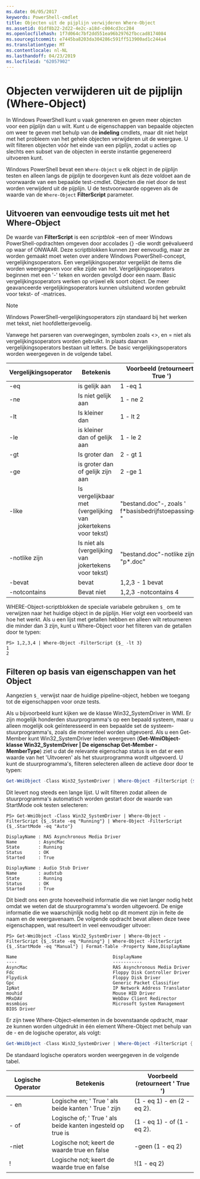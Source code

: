 ```yaml
---
ms.date: 06/05/2017
keywords: PowerShell-cmdlet
title: Objecten uit de pijplijn verwijderen Where-Object
ms.assetid: 01df8b22-2d22-4e2c-a18d-c004cd3cc284
ms.openlocfilehash: 1f7d064c7bf2dd551ea96b29762fbccad8174084
ms.sourcegitcommit: e7445ba8203da304286c591ff513900ad1c244a4
ms.translationtype: MT
ms.contentlocale: nl-NL
ms.lasthandoff: 04/23/2019
ms.locfileid: "62057902"
---
```

# <a name="removing-objects-from-the-pipeline-where-object"></a>Objecten verwijderen uit de pijplijn (Where-Object)

In Windows PowerShell kunt u vaak genereren en geven meer objecten voor een pijplijn dan u wilt. Kunt u de eigenschappen van bepaalde objecten om weer te geven met behulp van de **indeling** cmdlets, maar dit niet helpt met het probleem van het gehele objecten verwijderen uit de weergave. U wilt filteren objecten vóór het einde van een pijplijn, zodat u acties op slechts een subset van de objecten in eerste instantie gegenereerd uitvoeren kunt.

Windows PowerShell bevat een `Where-Object` u elk object in de pijplijn testen en alleen langs de pijplijn te doorgeven kunt als deze voldoet aan de voorwaarde van een bepaalde test-cmdlet. Objecten die niet door de test worden verwijderd uit de pijplijn. U de testvoorwaarde opgeven als de waarde van de `Where-Object` **FilterScript** parameter.

## <a name="performing-simple-tests-with-where-object"></a>Uitvoeren van eenvoudige tests uit met het Where-Object

De waarde van **FilterScript** is een *scriptblok* -een of meer Windows PowerShell-opdrachten omgeven door accolades {} -die wordt geëvalueerd op waar of ONWAAR. Deze scriptblokken kunnen zeer eenvoudig, maar ze worden gemaakt moet weten over andere Windows PowerShell-concept, vergelijkingsoperators. Een vergelijkingsoperator vergelijkt de items die worden weergegeven voor elke zijde van het. Vergelijkingsoperators beginnen met een '-' teken en worden gevolgd door een naam. Basic vergelijkingsoperators werken op vrijwel elk soort object. De meer geavanceerde vergelijkingsoperators kunnen uitsluitend worden gebruikt voor tekst- of -matrices.

> [!NOTE]
> Windows PowerShell-vergelijkingsoperators zijn standaard bij het werken met tekst, niet hoofdlettergevoelig.

Vanwege het parseren van overwegingen, symbolen zoals <>, en = niet als vergelijkingsoperators worden gebruikt. In plaats daarvan vergelijkingsoperators bestaan uit letters. De basic vergelijkingsoperators worden weergegeven in de volgende tabel.

|Vergelijkingsoperator|Betekenis|Voorbeeld (retourneert ' True ')|
|-----------------------|-----------|--------------------------|
|-eq|is gelijk aan|1 -eq 1|
|-ne|Is niet gelijk aan|1 - ne 2|
|-lt|Is kleiner dan|1 - lt 2|
|-le|is kleiner dan of gelijk aan|1 - le 2|
|-gt|Is groter dan|2 - gt 1|
|-ge|is groter dan of gelijk zijn aan|2 -ge 1|
|-like|Is vergelijkbaar met (vergelijking van jokertekens voor tekst)|"bestand.doc"-, zoals ' f\*basisbedrijfstoepassingen? "|
|-notlike zijn|Is niet als (vergelijking van jokertekens voor tekst)|"bestand.doc"-notlike zijn "p\*.doc"|
|-bevat|bevat|1,2,3 - 1 bevat|
|-notcontains|Bevat niet|1,2,3 -notcontains 4|

WHERE-Object-scriptblokken de speciale variabele gebruiken `$_` om te verwijzen naar het huidige object in de pijplijn. Hier volgt een voorbeeld van hoe het werkt. Als u een lijst met getallen hebben en alleen wilt retourneren die minder dan 3 zijn, kunt u Where-Object voor het filteren van de getallen door te typen:

```
PS> 1,2,3,4 | Where-Object -FilterScript {$_ -lt 3}
1
2
```

## <a name="filtering-based-on-object-properties"></a>Filteren op basis van eigenschappen van het Object

Aangezien `$_` verwijst naar de huidige pipeline-object, hebben we toegang tot de eigenschappen voor onze tests.

Als u bijvoorbeeld kunt kijken we de klasse Win32_SystemDriver in WMI. Er zijn mogelijk honderden stuurprogramma's op een bepaald systeem, maar u alleen mogelijk ook geïnteresseerd in een bepaalde set de systeem-stuurprogramma's, zoals die momenteel worden uitgevoerd. Als u een Get-Member kunt Win32_SystemDriver leden weergeven (**Get-WmiObject-klasse Win32_SystemDriver | De eigenschap Get-Member - MemberType**) ziet u dat de relevante eigenschap status is en dat er een waarde van het 'Uitvoeren' als het stuurprogramma wordt uitgevoerd. U kunt de stuurprogramma's, filteren selecteren alleen de actieve door door te typen:

```powershell
Get-WmiObject -Class Win32_SystemDriver | Where-Object -FilterScript {$_.State -eq 'Running'}
```

Dit levert nog steeds een lange lijst. U wilt filteren zodat alleen de stuurprogramma's automatisch worden gestart door de waarde van StartMode ook testen selecteren:

```
PS> Get-WmiObject -Class Win32_SystemDriver | Where-Object -FilterScript {$_.State -eq "Running"} | Where-Object -FilterScript {$_.StartMode -eq "Auto"}

DisplayName : RAS Asynchronous Media Driver
Name        : AsyncMac
State       : Running
Status      : OK
Started     : True

DisplayName : Audio Stub Driver
Name        : audstub
State       : Running
Status      : OK
Started     : True
```

Dit biedt ons een grote hoeveelheid informatie die we niet langer nodig hebt omdat we weten dat de stuurprogramma's worden uitgevoerd. De enige informatie die we waarschijnlijk nodig hebt op dit moment zijn in feite de naam en de weergavenaam. De volgende opdracht bevat alleen deze twee eigenschappen, wat resulteert in veel eenvoudiger uitvoer:

```
PS> Get-WmiObject -Class Win32_SystemDriver | Where-Object -FilterScript {$_.State -eq "Running"} | Where-Object -FilterScript {$_.StartMode -eq "Manual"} | Format-Table -Property Name,DisplayName

Name                                    DisplayName
----                                    -----------
AsyncMac                                RAS Asynchronous Media Driver
Fdc                                     Floppy Disk Controller Driver
Flpydisk                                Floppy Disk Driver
Gpc                                     Generic Packet Classifier
IpNat                                   IP Network Address Translator
mouhid                                  Mouse HID Driver
MRxDAV                                  WebDav Client Redirector
mssmbios                                Microsoft System Management BIOS Driver
```

Er zijn twee Where-Object-elementen in de bovenstaande opdracht, maar ze kunnen worden uitgedrukt in één element Where-Object met behulp van de - en de logische operator, als volgt:

```powershell
Get-WmiObject -Class Win32_SystemDriver | Where-Object -FilterScript { ($_.State -eq 'Running') -and ($_.StartMode -eq 'Manual') } | Format-Table -Property Name,DisplayName
```

De standaard logische operators worden weergegeven in de volgende tabel.

|Logische Operator|Betekenis|Voorbeeld (retourneert ' True ')|
|--------------------|-----------|--------------------------|
|- en|Logische en; ' True ' als beide kanten ' True ' zijn|(1 - eq 1) - en (2 - eq 2).|
|- of|Logische of; ' True ' als beide kanten ingesteld op true is|(1 - eq 1) - of (1 - eq 2).|
|-niet|Logische not; keert de waarde true en false|-geen (1 - eq 2)|
|\!|Logische not; keert de waarde true en false|\!(1 - eq 2)|
